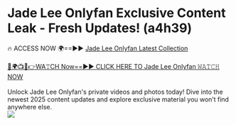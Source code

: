 # Jade Lee Onlyfan Exclusive Content Leak - Fresh Updates! (a4h39)

🔥 ACCESS NOW 🌍==►► <a href="https://tinyurl.com/kvy9nzfs" rel="nofollow">Jade Lee Onlyfan Latest Collection</a>
<br><br>
[🔴🌍📺📱👉WA𝚃CH Now==►► CLICK HERE TO Jade Lee Onlyfan 𝚆𝙰𝚃𝙲𝙷 NOW](https://tinyurl.com/kvy9nzfs)
<br><br>
Unlock Jade Lee Onlyfan's private videos and photos today! Dive into the newest 2025 content updates and explore exclusive material you won’t find anywhere else.
<br>
<a href="https://tinyurl.com/kvy9nzfs" rel="nofollow" data-target="animated-image.originalLink"><img src="https://camo.githubusercontent.com/8a4f000d20f83aca3bf7ec5f350d767afa0574a8a352519fd8cfa583a6f93a33/68747470733a2f2f692e696d6775722e636f6d2f644a486b345a712e676966" data-canonical-src="https://i.imgur.com/dJHk4Zq.gif" style="max-width: 100%; display: inline-block;" data-target="animated-image.originalImage"></a>
<br>
